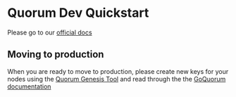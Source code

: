 # Quorum Dev Quickstart

Please go to our [official docs](https://consensys.net/docs/goquorum/en/latest/tutorials/quorum-dev-quickstart/)


## Moving to production

When you are ready to move to production, please create new keys for your nodes using the
[Quorum Genesis Tool](https://www.npmjs.com/package/quorum-genesis-tool) and read through the the
[GoQuorum documentation](https://consensys.net/docs/goquorum/en/latest/deploy/install/)
